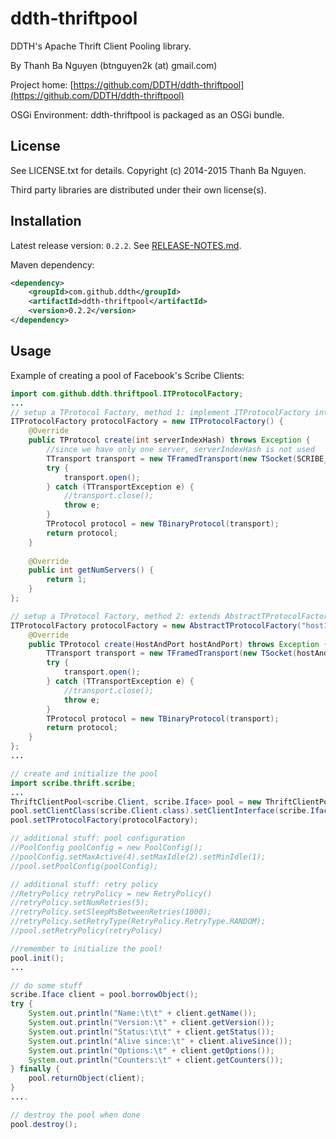 ddth-thriftpool
===============

DDTH's Apache Thrift Client Pooling library.

By Thanh Ba Nguyen (btnguyen2k (at) gmail.com)

Project home:
[https://github.com/DDTH/ddth-thriftpool](https://github.com/DDTH/ddth-thriftpool)

OSGi Environment: ddth-thriftpool is packaged as an OSGi bundle.


## License ##

See LICENSE.txt for details. Copyright (c) 2014-2015 Thanh Ba Nguyen.

Third party libraries are distributed under their own license(s).


## Installation ##

Latest release version: `0.2.2`. See [RELEASE-NOTES.md](RELEASE-NOTES.md).

Maven dependency:

```xml
<dependency>
	<groupId>com.github.ddth</groupId>
	<artifactId>ddth-thriftpool</artifactId>
	<version>0.2.2</version>
</dependency>
```

## Usage ##

Example of creating a pool of Facebook's Scribe Clients:

```java
import com.github.ddth.thriftpool.ITProtocolFactory;
...
// setup a TProtocol Factory, method 1: implement ITProtocolFactory interface
ITProtocolFactory protocolFactory = new ITProtocolFactory() {
    @Override
    public TProtocol create(int serverIndexHash) throws Exception {
        //since we have only one server, serverIndexHash is not used
        TTransport transport = new TFramedTransport(new TSocket(SCRIBE_HOST, SCRIBE_PORT));
        try {
            transport.open();
        } catch (TTransportException e) {
            //transport.close();
            throw e;
        }
        TProtocol protocol = new TBinaryProtocol(transport);
        return protocol;
    }
    
    @Override
    public int getNumServers() {
        return 1;
    }
};

// setup a TProtocol Factory, method 2: extends AbstractTProtocolFactory class
ITProtocolFactory protocolFactory = new AbstractTProtocolFactory("host1:port1,host2:port2,host3:port3") {
    @Override
    public TProtocol create(HostAndPort hostAndPort) throws Exception {
        TTransport transport = new TFramedTransport(new TSocket(hostAndPort.host, hostAndPort.port));
        try {
            transport.open();
        } catch (TTransportException e) {
            //transport.close();
            throw e;
        }
        TProtocol protocol = new TBinaryProtocol(transport);
        return protocol;
    }
};
...

// create and initialize the pool
import scribe.thrift.scribe;
...
ThriftClientPool<scribe.Client, scribe.Iface> pool = new ThriftClientPool<scribe.Client, scribe.Iface>();
pool.setClientClass(scribe.Client.class).setClientInterface(scribe.Iface.class);
pool.setTProtocolFactory(protocolFactory);

// additional stuff: pool configuration
//PoolConfig poolConfig = new PoolConfig();
//poolConfig.setMaxActive(4).setMaxIdle(2).setMinIdle(1);
//pool.setPoolConfig(poolConfig);

// additional stuff: retry policy
//RetryPolicy retryPolicy = new RetryPolicy()
//retryPolicy.setNumRetries(5);
//retryPolicy.setSleepMsBetweenRetries(1000);
//retryPolicy.setRetryType(RetryPolicy.RetryType.RANDOM);
//pool.setRetryPolicy(retryPolicy)

//remember to initialize the pool!
pool.init();
...

// do some stuff
scribe.Iface client = pool.borrowObject();
try {
    System.out.println("Name:\t\t" + client.getName());
    System.out.println("Version:\t" + client.getVersion());
    System.out.println("Status:\t\t" + client.getStatus());
    System.out.println("Alive since:\t" + client.aliveSince());
    System.out.println("Options:\t" + client.getOptions());
    System.out.println("Counters:\t" + client.getCounters());
} finally {
    pool.returnObject(client);
}
....

// destroy the pool when done
pool.destroy();
```